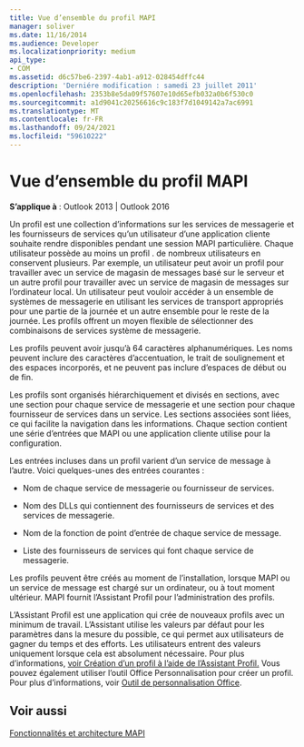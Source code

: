 ```yaml
---
title: Vue d’ensemble du profil MAPI
manager: soliver
ms.date: 11/16/2014
ms.audience: Developer
ms.localizationpriority: medium
api_type:
- COM
ms.assetid: d6c57be6-2397-4ab1-a912-028454dffc44
description: 'Derniére modification : samedi 23 juillet 2011'
ms.openlocfilehash: 2353b8e5da09f57607e10d65efb032a0b6f530c0
ms.sourcegitcommit: a1d9041c20256616c9c183f7d1049142a7ac6991
ms.translationtype: MT
ms.contentlocale: fr-FR
ms.lasthandoff: 09/24/2021
ms.locfileid: "59610222"
---
```

# <a name="mapi-profile-overview"></a>Vue d’ensemble du profil MAPI

  
  
**S’applique à** : Outlook 2013 | Outlook 2016 
  
Un profil est une collection d’informations sur les services de messagerie et les fournisseurs de services qu’un utilisateur d’une application cliente souhaite rendre disponibles pendant une session MAPI particulière. Chaque utilisateur possède au moins un profil . de nombreux utilisateurs en conservent plusieurs. Par exemple, un utilisateur peut avoir un profil pour travailler avec un service de magasin de messages basé sur le serveur et un autre profil pour travailler avec un service de magasin de messages sur l’ordinateur local. Un utilisateur peut vouloir accéder à un ensemble de systèmes de messagerie en utilisant les services de transport appropriés pour une partie de la journée et un autre ensemble pour le reste de la journée. Les profils offrent un moyen flexible de sélectionner des combinaisons de services système de messagerie. 
  
Les profils peuvent avoir jusqu’à 64 caractères alphanumériques. Les noms peuvent inclure des caractères d’accentuation, le trait de soulignement et des espaces incorporés, et ne peuvent pas inclure d’espaces de début ou de fin. 
  
Les profils sont organisés hiérarchiquement et divisés en sections, avec une section pour chaque service de messagerie et une section pour chaque fournisseur de services dans un service. Les sections associées sont liées, ce qui facilite la navigation dans les informations. Chaque section contient une série d’entrées que MAPI ou une application cliente utilise pour la configuration.
  
Les entrées incluses dans un profil varient d’un service de message à l’autre. Voici quelques-unes des entrées courantes :
  
- Nom de chaque service de messagerie ou fournisseur de services.
    
- Nom des DLLs qui contiennent des fournisseurs de services et des services de messagerie.
    
- Nom de la fonction de point d’entrée de chaque service de message.
    
- Liste des fournisseurs de services qui font chaque service de messagerie.
    
Les profils peuvent être créés au moment de l’installation, lorsque MAPI ou un service de message est chargé sur un ordinateur, ou à tout moment ultérieur. MAPI fournit l’Assistant Profil pour l’administration des profils. 
  
L’Assistant Profil est une application qui crée de nouveaux profils avec un minimum de travail. L’Assistant utilise les valeurs par défaut pour les paramètres dans la mesure du possible, ce qui permet aux utilisateurs de gagner du temps et des efforts. Les utilisateurs entrent des valeurs uniquement lorsque cela est absolument nécessaire. Pour plus d’informations, [voir Création d’un profil à l’aide de l’Assistant Profil.](creating-a-profile-by-using-the-profile-wizard.md) Vous pouvez également utiliser l’outil Office Personnalisation pour créer un profil. Pour plus d’informations, voir [Outil de personnalisation Office](https://go.microsoft.com/fwlink/?LinkId=123000).
  
## <a name="see-also"></a>Voir aussi



[Fonctionnalités et architecture MAPI](mapi-features-and-architecture.md)

